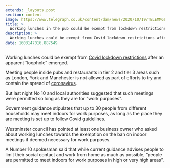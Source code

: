 ```yaml
--- 
extends: _layouts.post 
section: content 
image: https://www.telegraph.co.uk/content/dam/news/2020/10/19/TELEMMGLPICT000242195785_trans_NvBQzQNjv4BqnxsVzbFt55yT5iapkHrLYV5yFgybF8Lp5lQn6ceV1MM.jpeg?impolicy=logo-overlay 
title: > 
  Working lunches in the pub could be exempt from lockdown restrictions 
description: > 
  Working lunches could be exempt from Covid lockdown restrictions after an apparent “loophole” emerged.But last night No 10 and local authorities suggested that such meetings were permitted so long as they are for "work purposes".Government guidance stipulates that up to 30 people from different households may meet indoors for work purposes, as long as the place they are meeting is set up to follow Covid guidelines.Westminster council has pointed at least one business owner who asked about working lunches towards the exemption on the ban on indoor meetings if deemed necessary for work purposes.A Number 10 spokesman said that while current guidance advises people to limit their social contact and work from home as much as possible, “people are permitted to meet indoors for work purposes in high or very high areas”. 
date: 1603147016.887549 
--- 
```

<div><p>Working lunches could be exempt from <a href="https://www.telegraph.co.uk/news/2020/10/14/social-distancing-shielding-new-rules-uk-whe-end-tier-household-ban/">Covid lockdown restrictions</a> after an apparent &#8220;loophole&#8221; emerged.</p>
<p>Meeting people inside pubs and restaurants in tier 2 and tier 3 areas such as London, York and Manchester is not allowed as part of efforts to try and contain the spread of <a href="https://www.telegraph.co.uk/coronavirus/">coronavirus</a>.</p>
<p>But last night No 10 and local authorities suggested that such meetings were permitted so long as they are for "work purposes".</p>
<p>Government guidance stipulates that up to 30 people from different households may meet indoors for work purposes, as long as the place they are meeting is set up to follow Covid guidelines.</p>
<p>Westminster council has pointed at least one business owner who asked about working lunches towards the exemption on the ban on indoor meetings if deemed necessary for work purposes.</p>
<p>A Number 10 spokesman said that while current guidance advises people to limit their social contact and work from home as much as possible, &#8220;people are permitted to meet indoors for work purposes in high or very high areas&#8221;. &#160;</p>
</div>